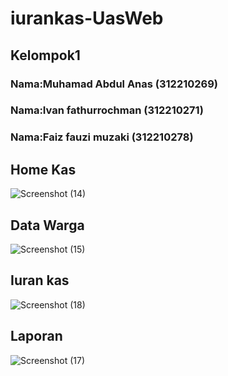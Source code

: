 # iurankas-UasWeb

## Kelompok1

### Nama:Muhamad Abdul Anas (312210269)
### Nama:Ivan fathurrochman (312210271)
### Nama:Faiz fauzi muzaki (312210278)

## Home Kas
![Screenshot (14)](https://github.com/muhamadabdulanas/iurankas-UasWeb/assets/115569493/52952e13-0850-4a30-af52-91fa986c9126)

## Data Warga
![Screenshot (15)](https://github.com/muhamadabdulanas/iurankas-UasWeb/assets/115569493/ab12284e-904b-40dd-b404-9cea59acb8af)

## Iuran kas
![Screenshot (18)](https://github.com/muhamadabdulanas/iurankas-UasWeb/assets/115569493/d46a0d02-ee94-490b-a410-2e9af99c219c)

## Laporan
![Screenshot (17)](https://github.com/muhamadabdulanas/iurankas-UasWeb/assets/115569493/529712f3-97e3-4c61-998d-9cb602968d9e)
